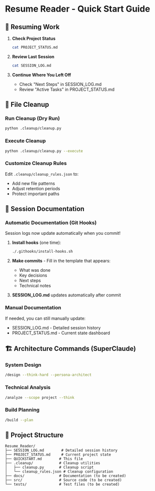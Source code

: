 # Resume Reader - Quick Start Guide

## 🚀 Resuming Work

1. **Check Project Status**
   ```bash
   cat PROJECT_STATUS.md
   ```

2. **Review Last Session**
   ```bash
   cat SESSION_LOG.md
   ```

3. **Continue Where You Left Off**
   - Check "Next Steps" in SESSION_LOG.md
   - Review "Active Tasks" in PROJECT_STATUS.md

## 🧹 File Cleanup

### Run Cleanup (Dry Run)
```bash
python .cleanup/cleanup.py
```

### Execute Cleanup
```bash
python .cleanup/cleanup.py --execute
```

### Customize Cleanup Rules
Edit `.cleanup/cleanup_rules.json` to:
- Add new file patterns
- Adjust retention periods
- Protect important paths

## 📝 Session Documentation

### Automatic Documentation (Git Hooks)
Session logs now update automatically when you commit!

1. **Install hooks** (one time):
   ```bash
   ./.githooks/install-hooks.sh
   ```

2. **Make commits** - Fill in the template that appears:
   - What was done
   - Key decisions
   - Next steps
   - Technical notes

3. **SESSION_LOG.md** updates automatically after commit

### Manual Documentation
If needed, you can still manually update:
- SESSION_LOG.md - Detailed session history
- PROJECT_STATUS.md - Current state dashboard

## 🏗️ Architecture Commands (SuperClaude)

### System Design
```bash
/design --think-hard --persona-architect
```

### Technical Analysis
```bash
/analyze --scope project --think
```

### Build Planning
```bash
/build --plan
```

## 📁 Project Structure
```
Resume_Reader/
├── SESSION_LOG.md        # Detailed session history
├── PROJECT_STATUS.md     # Current project state
├── QUICKSTART.md        # This file
├── .cleanup/            # Cleanup utilities
│   ├── cleanup.py       # Cleanup script
│   └── cleanup_rules.json # Cleanup configuration
├── docs/                # Documentation (to be created)
├── src/                 # Source code (to be created)
└── tests/               # Test files (to be created)
```